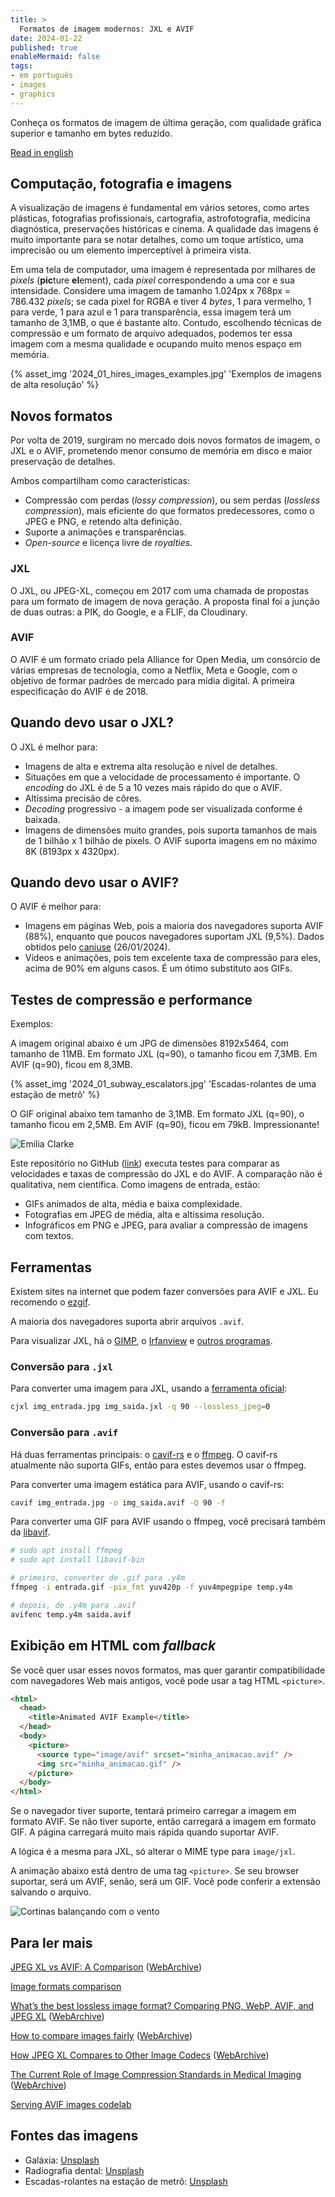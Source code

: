 ```yaml
---
title: >
  Formatos de imagem modernos: JXL e AVIF
date: 2024-01-22
published: true
enableMermaid: false
tags:
- em português
- images
- graphics
---
```

Conheça os formatos de imagem de última geração, com qualidade gráfica superior e tamanho em bytes reduzido.<!-- excerpt -->

[Read in english](../modern-image-formats-jxl-and-avif)

## Computação, fotografia e imagens

A visualização de imagens é fundamental em vários setores, como artes plásticas, fotografias profissionais, cartografia, astrofotografia, medicina diagnóstica, preservações históricas e cinema. A qualidade das imagens é muito importante para se notar detalhes, como um toque artístico, uma imprecisão ou um elemento imperceptível à primeira vista.

Em uma tela de computador, uma imagem é representada por milhares de *pixels* (**pic**ture **el**ement), cada *pixel* correspondendo a uma cor e sua intensidade. Considere uma imagem de tamanho 1.024px x 768px = 786.432 *pixels*; se cada pixel for RGBA e tiver 4 *bytes*, 1 para vermelho, 1 para verde, 1 para azul e 1 para transparência, essa imagem terá um tamanho de 3,1MB, o que é bastante alto. Contudo, escolhendo técnicas de compressão e um formato de arquivo adequados, podemos ter essa imagem com a mesma qualidade e ocupando muito menos espaço em memória.

{% asset_img '2024_01_hires_images_examples.jpg' 'Exemplos de imagens de alta resolução' %}

## Novos formatos

Por volta de 2019, surgiram no mercado dois novos formatos de imagem, o JXL e o AVIF, prometendo menor consumo de memória em disco e maior preservação de detalhes.

Ambos compartilham como características:

- Compressão com perdas (*lossy compression*), ou sem perdas (*lossless compression*), mais eficiente do que formatos predecessores, como o JPEG e PNG, e retendo alta definição.
- Suporte a animações e transparências.
- *Open-source* e licença livre de *royalties*.

### JXL

O JXL, ou JPEG-XL, começou em 2017 com uma chamada de propostas para um formato de imagem de nova geração. A proposta final foi a junção de duas outras: a PIK, do Google, e a FLIF, da Cloudinary.

### AVIF

O AVIF é um formato criado pela Alliance for Open Media, um consórcio de várias empresas de tecnologia, como a Netflix, Meta e Google, com o objetivo de formar padrões de mercado para mídia digital. A primeira especificação do AVIF é de 2018.

## Quando devo usar o JXL?

O JXL é melhor para:

- Imagens de alta e extrema alta resolução e nível de detalhes.
- Situações em que a velocidade de processamento é importante. O *encoding* do JXL é de 5 a 10 vezes mais rápido do que o AVIF.
- Altíssima precisão de côres.
- *Decoding* progressivo - a imagem pode ser visualizada conforme é baixada.
- Imagens de dimensões muito grandes, pois suporta tamanhos de mais de 1 bilhão x 1 bilhão de pixels. O AVIF suporta imagens em no máximo 8K (8193px x 4320px).

## Quando devo usar o AVIF?

O AVIF é melhor para:

- Imagens em páginas Web, pois a maioria dos navegadores suporta AVIF (88%), enquanto que poucos navegadores suportam JXL (9,5%). Dados obtidos pelo [caniuse](https://caniuse.com/avif) (26/01/2024).
- Vídeos e animações, pois tem excelente taxa de compressão para eles, acima de 90% em alguns casos. É um ótimo substituto aos GIFs.

## Testes de compressão e performance

Exemplos:

A imagem original abaixo é um JPG de dimensões 8192x5464, com tamanho de 11MB. Em formato JXL (q=90), o tamanho ficou em 7,3MB. Em AVIF (q=90), ficou em 8,3MB.

{% asset_img '2024_01_subway_escalators.jpg' 'Escadas-rolantes de uma estação de metrô' %}

O GIF original abaixo tem tamanho de 3,1MB. Em formato JXL (q=90), o tamanho ficou em 2,5MB. Em AVIF (q=90), ficou em 79kB. Impressionante!

<picture class="my-4">
  <source type="image/avif" srcset="/assets/img/posts/2024_01_emilia_clarke.avif" alt="Emilia Clarke" />
  <img src="/assets/img/posts/2024_01_emilia_clarke.gif" alt="Emilia Clarke" />
</picture>

Este repositório no GitHub ([link](https://github.com/alexandrehtrb/jxl-avif-simple-benchmark)) executa testes para comparar as velocidades e taxas de compressão do JXL e do AVIF. A comparação não é qualitativa, nem científica. Como imagens de entrada, estão:

- GIFs animados de alta, média e baixa complexidade.
- Fotografias em JPEG de média, alta e altíssima resolução.
- Infográficos em PNG e JPEG, para avaliar a compressão de imagens com textos.

## Ferramentas

Existem sites na internet que podem fazer conversões para AVIF e JXL. Eu recomendo o [ezgif](https://ezgif.com).

A maioria dos navegadores suporta abrir arquivos `.avif`.

Para visualizar JXL, há o [GIMP](https://www.gimp.org/), o [Irfanview](https://www.irfanview.com/) e [outros programas](https://github.com/libjxl/libjxl/blob/main/doc/software_support.md).

### Conversão para `.jxl`

Para converter uma imagem para JXL, usando a [ferramenta oficial](https://github.com/libjxl/libjxl):

```bash
cjxl img_entrada.jpg img_saida.jxl -q 90 --lossless_jpeg=0
```

### Conversão para `.avif`

Há duas ferramentas principais: o [cavif-rs](https://github.com/kornelski/cavif-rs) e o [ffmpeg](https://ffmpeg.org/). O cavif-rs atualmente não suporta GIFs, então para estes devemos usar o ffmpeg.

Para converter uma imagem estática para AVIF, usando o cavif-rs:

```bash
cavif img_entrada.jpg -o img_saida.avif -Q 90 -f
```

Para converter uma GIF para AVIF usando o ffmpeg, você precisará também da [libavif](https://github.com/AOMediaCodec/libavif).

```bash
# sudo apt install ffmpeg
# sudo apt install libavif-bin

# primeiro, converter de .gif para .y4m
ffmpeg -i entrada.gif -pix_fmt yuv420p -f yuv4mpegpipe temp.y4m

# depois, de .y4m para .avif
avifenc temp.y4m saida.avif
```

## Exibição em HTML com *fallback*

Se você quer usar esses novos formatos, mas quer garantir compatibilidade com navegadores Web mais antigos, você pode usar a tag HTML `<picture>`.

```html
<html>
  <head>
    <title>Animated AVIF Example</title>
  </head>
  <body>
    <picture>
      <source type="image/avif" srcset="minha_animacao.avif" />
      <img src="minha_animacao.gif" />
    </picture>
  </body>
</html>
```

Se o navegador tiver suporte, tentará primeiro carregar a imagem em formato AVIF. Se não tiver suporte, então carregará a imagem em formato GIF. A página carregará muito mais rápida quando suportar AVIF.

A lógica é a mesma para JXL, só alterar o MIME type para `image/jxl`.

A animação abaixo está dentro de uma tag `<picture>`. Se seu browser suportar, será um AVIF, senão, será um GIF. Você pode conferir a extensão salvando o arquivo.

<picture class="my-4">
  <source type="image/avif" srcset="/assets/img/posts/2024_01_curtains.avif" alt="Cortinas balançando com o vento" />
  <img src="/assets/img/posts/2024_01_curtains.gif" alt="Cortinas balançando com o vento" />
</picture>

## Para ler mais

[JPEG XL vs AVIF: A Comparison](https://tonisagrista.com/blog/2023/jpegxl-vs-avif/) ([WebArchive](https://web.archive.org/web/20240121144338/https://tonisagrista.com/blog/2023/jpegxl-vs-avif/))

[Image formats comparison](https://eclipseo.github.io/image-comparison-web/#adventure-with-the-windmills*1:1&AOM_3.1.1=s&JXL_20210715=s&subset1)

[What’s the best lossless image format? Comparing PNG, WebP, AVIF, and JPEG XL](https://siipo.la/blog/whats-the-best-lossless-image-format-comparing-png-webp-avif-and-jpeg-xl) ([WebArchive](https://web.archive.org/web/20240121174347/https://siipo.la/blog/whats-the-best-lossless-image-format-comparing-png-webp-avif-and-jpeg-xl))

[How to compare images fairly](https://kornel.ski/en/faircomparison) ([WebArchive](https://web.archive.org/web/20240126200642/https://kornel.ski/en/faircomparison))

[How JPEG XL Compares to Other Image Codecs](https://cloudinary.com/blog/how_jpeg_xl_compares_to_other_image_codecs) ([WebArchive](https://web.archive.org/web/20240121174134/https://cloudinary.com/blog/how_jpeg_xl_compares_to_other_image_codecs))

[The Current Role of Image Compression Standards in Medical Imaging](https://www.mdpi.com/2078-2489/8/4/131) ([WebArchive](https://web.archive.org/web/20240126221119/https://www.mdpi.com/2078-2489/8/4/131))

[Serving AVIF images codelab](https://codelabs.developers.google.com/codelabs/avif#0)

## Fontes das imagens

* Galáxia: [Unsplash](https://unsplash.com/photos/black-hole-galaxy-illustration-Oze6U2m1oYU?utm_content=creditShareLink&utm_medium=referral&utm_source=unsplash)
* Radiografia dental: [Unsplash](https://unsplash.com/photos/teeth-x-ray-KeVKEs1_RDU?utm_content=creditShareLink&utm_medium=referral&utm_source=unsplash)
* Escadas-rolantes na estação de metrô: [Unsplash](https://unsplash.com/photos/an-underground-subway-station-with-escalators-and-stairs-hLIi1IU5IU0)
